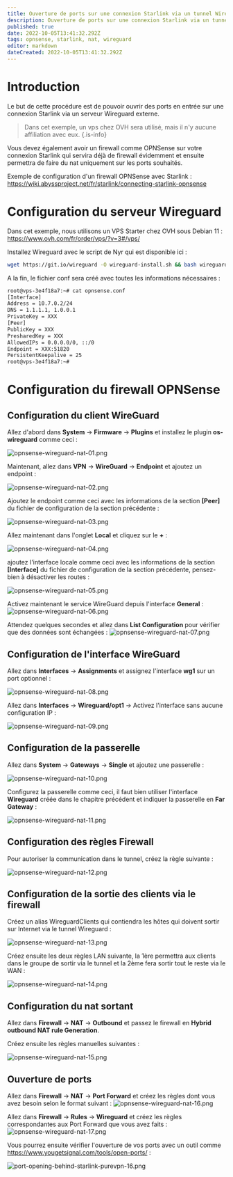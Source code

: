 ```yaml
---
title: Ouverture de ports sur une connexion Starlink via un tunnel Wireguard
description: Ouverture de ports sur une connexion Starlink via un tunnel Wireguard sur un VPS
published: true
date: 2022-10-05T13:41:32.292Z
tags: opnsense, starlink, nat, wireguard
editor: markdown
dateCreated: 2022-10-05T13:41:32.292Z
---
```


# Introduction
Le but de cette procédure est de pouvoir ouvrir des ports en entrée sur une connexion Starlink via un serveur Wireguard externe.

> Dans cet exemple, un vps chez OVH sera utilisé, mais il n'y aucune affiliation avec eux.
{.is-info}

Vous devez également avoir un firewall comme OPNSense sur votre connexion Starlink qui servira déjà de firewall évidemment et ensuite permettra de faire du nat uniquement sur les ports souhaités.

Exemple de configuration d'un firewall OPNSense avec Starlink : https://wiki.abyssproject.net/fr/starlink/connecting-starlink-opnsense


# Configuration du serveur Wireguard

Dans cet exemple, nous utilisons un VPS Starter chez OVH sous Debian 11 : https://www.ovh.com/fr/order/vps/?v=3#/vps/

Installez Wireguard avec le script de Nyr qui est disponible ici : 

```bash
wget https://git.io/wireguard -O wireguard-install.sh && bash wireguard-install.sh
```

A la fin, le fichier conf sera créé avec toutes les informations nécessaires :
```bash
root@vps-3e4f18a7:~# cat opnsense.conf
[Interface]
Address = 10.7.0.2/24
DNS = 1.1.1.1, 1.0.0.1
PrivateKey = XXX
[Peer]
PublicKey = XXX
PresharedKey = XXX
AllowedIPs = 0.0.0.0/0, ::/0
Endpoint = XXX:51820
PersistentKeepalive = 25
root@vps-3e4f18a7:~#
```

# Configuration du firewall OPNSense

## Configuration du client WireGuard

Allez d'abord dans **System** -> **Firmware** -> **Plugins** et installez le plugin **os-wireguard** comme ceci :

![opnsense-wireguard-nat-01.png](/starlink/nat-behind-starlink/wireguard/opnsense-wireguard-nat-01.png)


Maintenant, allez dans **VPN** -> **WireGuard** -> **Endpoint** et ajoutez un endpoint : 

![opnsense-wireguard-nat-02.png](/starlink/nat-behind-starlink/wireguard/opnsense-wireguard-nat-02.png)

Ajoutez le endpoint  comme ceci avec les informations de la section **[Peer]** du fichier de configuration de la section précédente :

![opnsense-wireguard-nat-03.png](/starlink/nat-behind-starlink/wireguard/opnsense-wireguard-nat-03.png)

Allez maintenant dans l'onglet **Local** et cliquez sur le **+** :

![opnsense-wireguard-nat-04.png](/starlink/nat-behind-starlink/wireguard/opnsense-wireguard-nat-04.png)

ajoutez l'interface locale comme ceci avec les informations de la section **[Interface]** du fichier de configuration de la section précédente, pensez-bien à désactiver les routes : 

![opnsense-wireguard-nat-05.png](/starlink/nat-behind-starlink/wireguard/opnsense-wireguard-nat-05.png)

Activez maintenant le service WireGuard depuis l'interface **General** :
![opnsense-wireguard-nat-06.png](/starlink/nat-behind-starlink/wireguard/opnsense-wireguard-nat-06.png)

Attendez quelques secondes et allez dans **List Configuration** pour vérifier que des données sont échangées :
![opnsense-wireguard-nat-07.png](/starlink/nat-behind-starlink/wireguard/opnsense-wireguard-nat-07.png)


## Configuration de l'interface WireGuard

Allez dans **Interfaces** -> **Assignments** et assignez l'interface **wg1** sur un port optionnel : 

![opnsense-wireguard-nat-08.png](/starlink/nat-behind-starlink/wireguard/opnsense-wireguard-nat-08.png)

Allez dans **Interfaces** -> **Wireguard/opt1** -> Activez l'interface sans aucune configuration IP :

![opnsense-wireguard-nat-09.png](/starlink/nat-behind-starlink/wireguard/opnsense-wireguard-nat-09.png)


## Configuration de la passerelle

Allez dans **System** -> **Gateways** -> **Single** et ajoutez une passerelle :

![opnsense-wireguard-nat-10.png](/starlink/nat-behind-starlink/wireguard/opnsense-wireguard-nat-10.png)


Configurez la passerelle comme ceci, il faut bien utiliser l'interface **Wireguard** créée dans le chapitre précédent et indiquer la passerelle en **Far Gateway** : 

![opnsense-wireguard-nat-11.png](/starlink/nat-behind-starlink/wireguard/opnsense-wireguard-nat-11.png)


## Configuration des règles Firewall

Pour autoriser la communication dans le tunnel, créez la règle suivante : 

![opnsense-wireguard-nat-12.png](/starlink/nat-behind-starlink/wireguard/opnsense-wireguard-nat-12.png)


## Configuration de la sortie des clients via le firewall

Créez un alias WireguardClients qui contiendra les hôtes qui doivent sortir sur Internet via le tunnel Wireguard :

![opnsense-wireguard-nat-13.png](/starlink/nat-behind-starlink/wireguard/opnsense-wireguard-nat-13.png)

Créez ensuite les deux règles LAN suivante, la 1ère permettra aux clients dans le groupe de sortir via le tunnel et la 2ème fera sortir tout le reste via le WAN :

![opnsense-wireguard-nat-14.png](/starlink/nat-behind-starlink/wireguard/opnsense-wireguard-nat-14.png)


## Configuration du nat sortant

Allez dans **Firewall** -> **NAT** -> **Outbound** et passez le firewall en **Hybrid outbound NAT rule Generation**.

Créez ensuite les règles manuelles suivantes : 

![opnsense-wireguard-nat-15.png](/starlink/nat-behind-starlink/wireguard/opnsense-wireguard-nat-15.png)


## Ouverture de ports

Allez dans **Firewall** -> **NAT** -> **Port Forward** et créez les règles dont vous avez besoin selon le format suivant : 
![opnsense-wireguard-nat-16.png](/starlink/nat-behind-starlink/wireguard/opnsense-wireguard-nat-16.png)

Allez dans **Firewall** -> **Rules** -> **Wireguard**  et créez les règles correspondantes aux Port Forward que vous avez faits :
![opnsense-wireguard-nat-17.png](/starlink/nat-behind-starlink/wireguard/opnsense-wireguard-nat-17.png)


Vous pourrez ensuite vérifier l'ouverture de vos ports avec un outil comme https://www.yougetsignal.com/tools/open-ports/ :

![port-opening-behind-starlink-purevpn-16.png](/starlink/nat-behind-starlink/port-opening-behind-starlink-purevpn-16.png)
